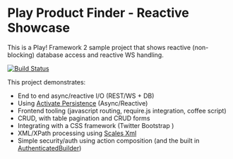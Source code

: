 Play Product Finder - Reactive Showcase
=====================================

This is a Play! Framework 2 sample project that shows reactive (non-blocking) database access and reactive WS handling.

[![Build Status](https://jenkins.inoio.de/job/play-product-finder/badge/icon)](http://jenkins.inoio.de/job/play-product-finder/)

This project demonstrates:

* End to end async/reactive I/O (REST/WS + DB)
* Using [Activate Persistence](http://activate-framework.org/) (Async/Reactive)
* Frontend tooling (javascript routing, require.js integration, coffee script)
* CRUD, with table pagination and CRUD forms
* Integrating with a CSS framework (Twitter Bootstrap )
* XML/XPath processing using [Scales Xml](https://github.com/chris-twiner/scalesXml)
* Simple security/auth using action composition (and the built in [AuthenticatedBuilder](http://www.playframework.com/documentation/2.2.x/api/scala/index.html#play.api.mvc.Security$$AuthenticatedBuilder$))
